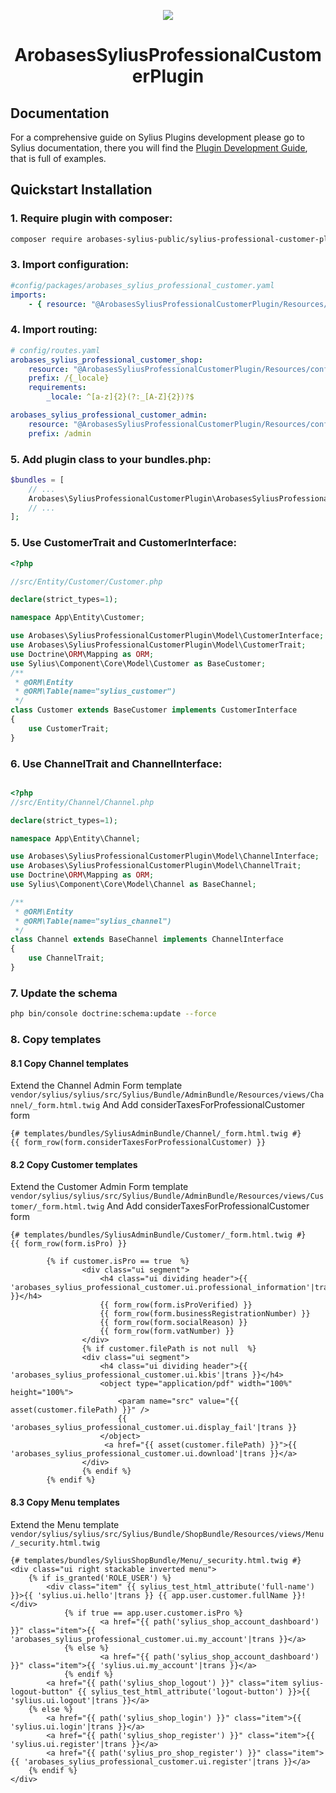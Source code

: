 <p align="center">
    <a href="https://sylius.com" target="_blank">
        <img src="https://demo.sylius.com/assets/shop/img/logo.png" />
    </a>
</p>

<h1 align="center">ArobasesSyliusProfessionalCustomerPlugin</h1>


## Documentation

For a comprehensive guide on Sylius Plugins development please go to Sylius documentation,
there you will find the <a href="https://docs.sylius.com/en/latest/plugin-development-guide/index.html">Plugin Development Guide</a>, that is full of examples.

## Quickstart Installation

### 1. Require plugin with composer:
```sh
composer require arobases-sylius-public/sylius-professional-customer-plugin
```
### 3. Import configuration:
```yml
#config/packages/arobases_sylius_professional_customer.yaml
imports:
    - { resource: "@ArobasesSyliusProfessionalCustomerPlugin/Resources/config/config.yaml" }
```

### 4. Import routing:
```yml
# config/routes.yaml
arobases_sylius_professional_customer_shop:
    resource: "@ArobasesSyliusProfessionalCustomerPlugin/Resources/config/shop_routing.yml"
    prefix: /{_locale}
    requirements:
        _locale: ^[a-z]{2}(?:_[A-Z]{2})?$

arobases_sylius_professional_customer_admin:
    resource: "@ArobasesSyliusProfessionalCustomerPlugin/Resources/config/admin_routing.yml"
    prefix: /admin

```
### 5. Add plugin class to your bundles.php:
```php
$bundles = [
    // ...
    Arobases\SyliusProfessionalCustomerPlugin\ArobasesSyliusProfessionalCustomerPlugin::class => ['all' => true],
    // ...
];
```
### 5. Use CustomerTrait and CustomerInterface:
```php
<?php

//src/Entity/Customer/Customer.php

declare(strict_types=1);

namespace App\Entity\Customer;

use Arobases\SyliusProfessionalCustomerPlugin\Model\CustomerInterface;
use Arobases\SyliusProfessionalCustomerPlugin\Model\CustomerTrait;
use Doctrine\ORM\Mapping as ORM;
use Sylius\Component\Core\Model\Customer as BaseCustomer;
/**
 * @ORM\Entity
 * @ORM\Table(name="sylius_customer")
 */
class Customer extends BaseCustomer implements CustomerInterface
{
    use CustomerTrait;
}

```
### 6. Use ChannelTrait and ChannelInterface:

```php

<?php
//src/Entity/Channel/Channel.php

declare(strict_types=1);

namespace App\Entity\Channel;

use Arobases\SyliusProfessionalCustomerPlugin\Model\ChannelInterface;
use Arobases\SyliusProfessionalCustomerPlugin\Model\ChannelTrait;
use Doctrine\ORM\Mapping as ORM;
use Sylius\Component\Core\Model\Channel as BaseChannel;

/**
 * @ORM\Entity
 * @ORM\Table(name="sylius_channel")
 */
class Channel extends BaseChannel implements ChannelInterface
{
    use ChannelTrait;
}
```
### 7. Update the schema

```bash
php bin/console doctrine:schema:update --force
```
### 8. Copy templates

#### 8.1 Copy Channel templates

Extend the Channel Admin Form template 
`vendor/sylius/sylius/src/Sylius/Bundle/AdminBundle/Resources/views/Channel/_form.html.twig`
And Add considerTaxesForProfessionalCustomer form
```twig
{# templates/bundles/SyliusAdminBundle/Channel/_form.html.twig #}
{{ form_row(form.considerTaxesForProfessionalCustomer) }}
```

#### 8.2 Copy Customer templates

Extend the Customer Admin Form template
`vendor/sylius/sylius/src/Sylius/Bundle/AdminBundle/Resources/views/Customer/_form.html.twig`
And Add considerTaxesForProfessionalCustomer form
```twig
{# templates/bundles/SyliusAdminBundle/Customer/_form.html.twig #}
{{ form_row(form.isPro) }}
```

```twig
        {% if customer.isPro == true  %}
                <div class="ui segment">
                    <h4 class="ui dividing header">{{ 'arobases_sylius_professional_customer.ui.professional_information'|trans }}</h4>
                    {{ form_row(form.isProVerified) }}
                    {{ form_row(form.businessRegistrationNumber) }}
                    {{ form_row(form.socialReason) }}
                    {{ form_row(form.vatNumber) }}
                </div>
                {% if customer.filePath is not null  %}
                <div class="ui segment">
                    <h4 class="ui dividing header">{{ 'arobases_sylius_professional_customer.ui.kbis'|trans }}</h4>
                    <object type="application/pdf" width="100%" height="100%">
                        <param name="src" value="{{ asset(customer.filePath) }}" />
                        {{ 'arobases_sylius_professional_customer.ui.display_fail'|trans }}
                    </object>
                     <a href="{{ asset(customer.filePath) }}">{{ 'arobases_sylius_professional_customer.ui.download'|trans }}</a>
                </div>
                {% endif %}
        {% endif %}

```

#### 8.3 Copy Menu templates
Extend the Menu template
`vendor/sylius/sylius/src/Sylius/Bundle/ShopBundle/Resources/views/Menu/_security.html.twig`
```twig
{# templates/bundles/SyliusShopBundle/Menu/_security.html.twig #}
<div class="ui right stackable inverted menu">
    {% if is_granted('ROLE_USER') %}
        <div class="item" {{ sylius_test_html_attribute('full-name') }}>{{ 'sylius.ui.hello'|trans }} {{ app.user.customer.fullName }}!</div>
            {% if true == app.user.customer.isPro %}
                    <a href="{{ path('sylius_shop_account_dashboard') }}" class="item">{{ 'arobases_sylius_professional_customer.ui.my_account'|trans }}</a>
            {% else %}
                    <a href="{{ path('sylius_shop_account_dashboard') }}" class="item">{{ 'sylius.ui.my_account'|trans }}</a>
            {% endif %}
        <a href="{{ path('sylius_shop_logout') }}" class="item sylius-logout-button" {{ sylius_test_html_attribute('logout-button') }}>{{ 'sylius.ui.logout'|trans }}</a>
    {% else %}
        <a href="{{ path('sylius_shop_login') }}" class="item">{{ 'sylius.ui.login'|trans }}</a>
        <a href="{{ path('sylius_shop_register') }}" class="item">{{ 'sylius.ui.register'|trans }}</a>
        <a href="{{ path('sylius_pro_shop_register') }}" class="item">{{ 'arobases_sylius_professional_customer.ui.register'|trans }}</a>
    {% endif %}
</div>
```
